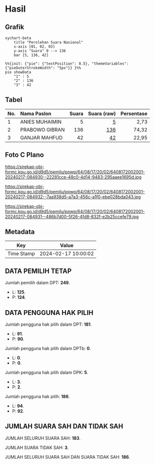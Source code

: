 # Hasil

## Grafik

```mermaid
xychart-beta
    title "Perolehan Suara Nasional"
    x-axis [01, 02, 03]
    y-axis "Suara" 0 --> 136
    bar [5, 136, 42]
```

```mermaid
%%{init: {"pie": {"textPosition": 0.5}, "themeVariables": {"pieOuterStrokeWidth": "5px"}} }%%
pie showData
    "1" : 5
    "2" : 136
    "3" : 42
```

## Tabel

| No. | Nama Paslon    | Suara | Suara (raw) | Persentase |
|:--- |:-------------- | -----:| -----------:| ----------:|
| 1   | ANIES MUHAIMIN | 5     | [5][p-1]    | 2,73       |
| 2   | PRABOWO GIBRAN | 136   | [136][p-2]  | 74,32      |
| 3   | GANJAR MAHFUD  | 42    | [42][p-3]   | 22,95      |


[p-1]: https://github.com/gigit-pemilu/pemilu-2024/blob/main/pilpres/hitung-suara/sub/64-kalimantan-timur/sub/08-kutai-timur/sub/17-batu-ampar/sub/2002-beno-harapan/sub/001-tps/sub/paslon-1.txt
[p-2]: https://github.com/gigit-pemilu/pemilu-2024/blob/main/pilpres/hitung-suara/sub/64-kalimantan-timur/sub/08-kutai-timur/sub/17-batu-ampar/sub/2002-beno-harapan/sub/001-tps/sub/paslon-2.txt
[p-3]: https://github.com/gigit-pemilu/pemilu-2024/blob/main/pilpres/hitung-suara/sub/64-kalimantan-timur/sub/08-kutai-timur/sub/17-batu-ampar/sub/2002-beno-harapan/sub/001-tps/sub/paslon-3.txt

## Foto C Plano

https://sirekap-obj-formc.kpu.go.id/d9d5/pemilu/ppwp/64/08/17/20/02/6408172002001-20240217-084930--22281cce-48c0-4d14-9483-295aaee1695d.jpg

https://sirekap-obj-formc.kpu.go.id/d9d5/pemilu/ppwp/64/08/17/20/02/6408172002001-20240217-084932--7aa938d5-a7a3-456c-a1f0-ebe028bda043.jpg

https://sirekap-obj-formc.kpu.go.id/d9d5/pemilu/ppwp/64/08/17/20/02/6408172002001-20240217-084931--486b7d00-5f26-4fd8-832f-e2b25ccefe79.jpg


## Metadata

| Key        | Value               |
| ---------- | ------------------- |
| Time Stamp | 2024-02-17 10:00:02 |


## DATA PEMILIH TETAP

Jumlah pemilih dalam DPT: **249**.
 * L: **125**.
 * P: **124**.

## DATA PENGGUNA HAK PILIH

Jumlah pengguna hak pilih dalam DPT: **181**.
 * L: **91**.
 * P: **90**.

Jumlah pengguna hak pilih dalam DPTb: **0**.
 * L: **0**.
 * P: **0**.

Jumlah pengguna hak pilih dalam DPK: **5**.
 * L: **3**.
 * P: **2**.

Jumlah pengguna hak pilih: **186**.
 * L: **94**.
 * P: **92**.

## JUMLAH SUARA SAH DAN TIDAK SAH

JUMLAH SELURUH SUARA SAH: **183**.

JUMLAH SUARA TIDAK SAH: **3**.

JUMLAH SELURUH SUARA SAH DAN SUARA TIDAK SAH: **186**.


